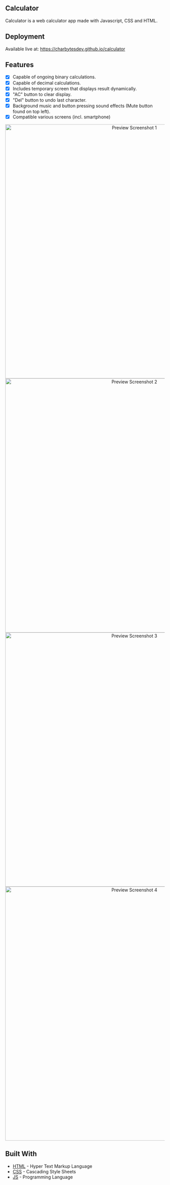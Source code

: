 ## Calculator

Calculator is a web calculator app made with Javascript, CSS and HTML.

## Deployment

Available live at: https://charbytesdev.github.io/calculator

## Features

- [x] Capable of ongoing binary calculations.
- [x] Capable of decimal calculations.
- [x] Includes temporary screen that displays result dynamically.
- [x] "AC" button to clear display.
- [x] "Del" button to undo last character.
- [x] Background music and button pressing sound effects (Mute button found on top left).
- [x] Compatible various screens (incl. smartphone)

<div align="center">
 <img src="./img/preview_screenshot_01.png" alt="Preview Screenshot 1" width="800">
<img src="./img/preview_screenshot_03.png" alt="Preview Screenshot 2" width="800">
 <img src="./img/preview_screenshot_03.png" alt="Preview Screenshot 3" width="800">
 <img src="./img/preview_screenshot_04.png" alt="Preview Screenshot 4" width="800">
</div>

## Built With

- [HTML](https://developer.mozilla.org/en-US/docs/Web/HTML) - Hyper Text Markup Language
- [CSS](https://developer.mozilla.org/en-US/docs/Web/CSS) - Cascading Style Sheets
- [JS](https://developer.mozilla.org/en-US/docs/Web/JavaScript) - Programming Language
